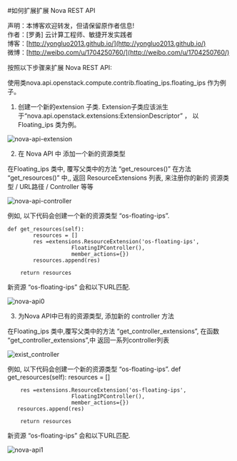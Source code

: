 #如何扩展扩展 Nova REST API

声明：本博客欢迎转发，但请保留原作者信息!      
作者：[罗勇] 云计算工程师、敏捷开发实践者    
博客：[http://yongluo2013.github.io/](http://yongluo2013.github.io/)    
微博：[http://weibo.com/u/1704250760/](http://weibo.com/u/1704250760/) 


按照以下步骤来扩展 Nova REST API:

使用类nova.api.openstack.compute.contrib.floating_ips.floating_ips 作为例子。
 
1)  创建一个新的extension 子类. Extension子类应该派生于“nova.api.openstack.extensions:ExtensionDescriptor” ， 以 Floating_ips 类为例。


![nova-api-extension](/installation/images/extension.jpg )

2)    在 Nova API 中 添加一个新的资源类型

在Floating_ips 类中, 覆写父类中的方法 “get_resources()”
在方法 “get_resources()” 中,, 返回 ResourceExtensions 列表, 来注册你的新的 资源类型 / URL路径 / Controller 等等

![nova-api-controller](/installation/images/controller.jpg)

例如, 以下代码会创建一个新的资源类型 “os-floating-ips”.

    def get_resources(self):
        	resources = [] 
        	res =extensions.ResourceExtension('os-floating-ips',
                        FloatingIPController(),
                        member_actions={})
        	resources.append(res)
 
        return resources
 
新资源 “os-floating-ips” 会和以下URL匹配.

![nova-api0](/installation/images/api0.jpg)

3)    为Nova API中已有的资源类型, 添加新的 controller 方法

在Floating_ips 类中,覆写父类中的方法 “get_controller_extensions”, 在函数 “get_controller_extensions”,中 返回一系列controller列表

![exist_controller](/installation/images/exist_controller.jpg)

例如, 以下代码会创建一个新的资源类型 “os-floating-ips”.
    def get_resources(self):
        resources = []
 
        res =extensions.ResourceExtension('os-floating-ips',
                        FloatingIPController(),
                        member_actions={})
       resources.append(res)
 
        return resources
 
新资源 “os-floating-ips” 会和以下URL匹配.

![nova-api1](/installation/images/api1.jpg)


